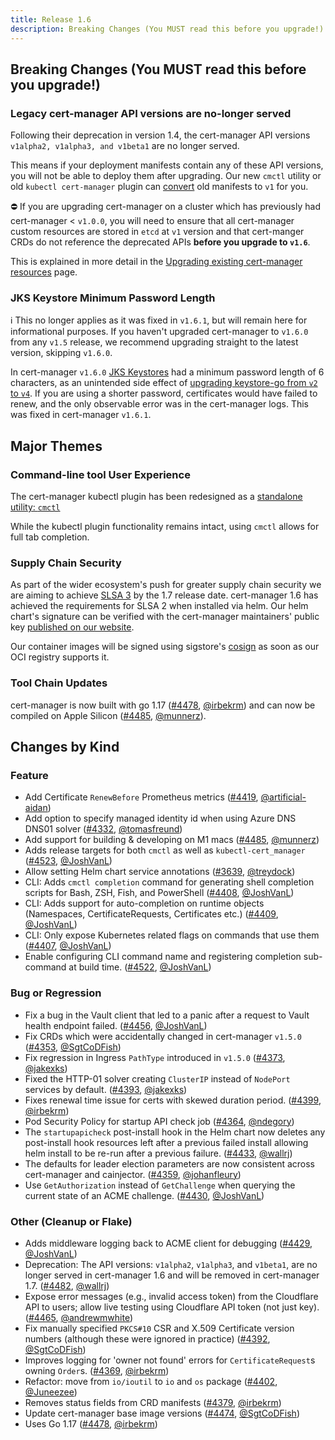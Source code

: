 ```yaml
---
title: Release 1.6
description: Breaking Changes (You MUST read this before you upgrade!)
---
```


## Breaking Changes (You **MUST** read this before you upgrade!)

### Legacy cert-manager API versions are no-longer served

Following their deprecation in version 1.4, the cert-manager API versions
`v1alpha2, v1alpha3, and v1beta1` are no longer served.

This means if your deployment manifests contain any of these API versions, you
will not be able to deploy them after upgrading. Our new `cmctl` utility or old
`kubectl cert-manager` plugin can [convert](../usage/cmctl.md#convert) old
manifests to `v1` for you.

<div class="info">

⛔️ If you are upgrading cert-manager on a cluster which has previously had
cert-manager < `v1.0.0`, you will need to ensure that all cert-manager custom
resources are stored in `etcd` at `v1` version and that cert-manger CRDs do not
reference the deprecated APIs **before you upgrade to `v1.6`**.

This is explained in more detail in the
[Upgrading existing cert-manager resources](../installation/upgrading/remove-deprecated-apis.md#upgrading-existing-cert-manager-resources)
page.

</div>

### JKS Keystore Minimum Password Length

ℹ️ This no longer applies as it was fixed in `v1.6.1`, but will remain here for
informational purposes. If you haven't upgraded cert-manager to `v1.6.0` from
any `v1.5` release, we recommend upgrading straight to the latest version,
skipping `v1.6.0`.

In cert-manager `v1.6.0` [JKS Keystores][jks-keystore] had a minimum password
length of 6 characters, as an unintended side effect of [upgrading keystore-go
from `v2` to `v4`][jks-keystore-upgrade-pr]. If you are using a shorter
password, certificates would have failed to renew, and the only observable error
was in the cert-manager logs. This was fixed in cert-manager `v1.6.1`.

[jks-keystore]: ../reference/api-docs.md#cert-manager.io/v1.CertificateKeystores
[jks-keystore-upgrade-pr]: https://github.com/jetstack/cert-manager/pull/4428

## Major Themes

### Command-line tool User Experience

The cert-manager kubectl plugin has been redesigned as a [standalone utility:
`cmctl`][cmctl]

While the kubectl plugin functionality remains intact, using `cmctl` allows for
full tab completion.

[cmctl]: ../usage/cmctl.md

### Supply Chain Security

As part of the wider ecosystem's push for greater supply chain security we are
aiming to achieve [SLSA 3](https://slsa.dev/levels#level-requirements) by the
1.7 release date. cert-manager 1.6 has achieved the requirements for SLSA 2 when
installed via helm. Our helm chart's signature can be verified with the
cert-manager maintainers' public key
[published on our website](../installation/code-signing.md).

Our container images will be signed using sigstore's
[cosign](https://github.com/sigstore/cosign) as soon as our OCI registry
supports it.

### Tool Chain Updates

cert-manager is now built with go 1.17
([#4478](https://github.com/jetstack/cert-manager/pull/4478),
[@irbekrm](https://github.com/irbekrm)) and can now be compiled on Apple Silicon
([#4485](https://github.com/jetstack/cert-manager/pull/4485),
[@munnerz](https://github.com/munnerz)).

## Changes by Kind

### Feature

- Add Certificate `RenewBefore` Prometheus metrics
  ([#4419](https://github.com/jetstack/cert-manager/pull/4419),
  [@artificial-aidan](https://github.com/artificial-aidan))
- Add option to specify managed identity id when using Azure DNS DNS01 solver
  ([#4332](https://github.com/jetstack/cert-manager/pull/4332),
  [@tomasfreund](https://github.com/tomasfreund))
- Add support for building & developing on M1 macs
  ([#4485](https://github.com/jetstack/cert-manager/pull/4485),
  [@munnerz](https://github.com/munnerz))
- Adds release targets for both `cmctl` as well as `kubectl-cert_manager`
  ([#4523](https://github.com/jetstack/cert-manager/pull/4523),
  [@JoshVanL](https://github.com/JoshVanL))
- Allow setting Helm chart service annotations
  ([#3639](https://github.com/jetstack/cert-manager/pull/3639),
  [@treydock](https://github.com/treydock))
- CLI: Adds `cmctl completion` command for generating shell completion scripts
  for Bash, ZSH, Fish, and PowerShell
  ([#4408](https://github.com/jetstack/cert-manager/pull/4408),
  [@JoshVanL](https://github.com/JoshVanL))
- CLI: Adds support for auto-completion on runtime objects (Namespaces,
  CertificateRequests, Certificates etc.)
  ([#4409](https://github.com/jetstack/cert-manager/pull/4409),
  [@JoshVanL](https://github.com/JoshVanL))
- CLI: Only expose Kubernetes related flags on commands that use them
  ([#4407](https://github.com/jetstack/cert-manager/pull/4407),
  [@JoshVanL](https://github.com/JoshVanL))
- Enable configuring CLI command name and registering completion sub-command at
  build time. ([#4522](https://github.com/jetstack/cert-manager/pull/4522),
  [@JoshVanL](https://github.com/JoshVanL))

### Bug or Regression

- Fix a bug in the Vault client that led to a panic after a request to Vault
  health endpoint failed.
  ([#4456](https://github.com/jetstack/cert-manager/pull/4456),
  [@JoshVanL](https://github.com/JoshVanL))
- Fix CRDs which were accidentally changed in cert-manager `v1.5.0`
  ([#4353](https://github.com/jetstack/cert-manager/pull/4353),
  [@SgtCoDFish](https://github.com/SgtCoDFish))
- Fix regression in Ingress `PathType` introduced in `v1.5.0`
  ([#4373](https://github.com/jetstack/cert-manager/pull/4373),
  [@jakexks](https://github.com/jakexks))
- Fixed the HTTP-01 solver creating `ClusterIP` instead of `NodePort` services
  by default. ([#4393](https://github.com/jetstack/cert-manager/pull/4393),
  [@jakexks](https://github.com/jakexks))
- Fixes renewal time issue for certs with skewed duration period.
  ([#4399](https://github.com/jetstack/cert-manager/pull/4399),
  [@irbekrm](https://github.com/irbekrm))
- Pod Security Policy for startup API check job
  ([#4364](https://github.com/jetstack/cert-manager/pull/4364),
  [@ndegory](https://github.com/ndegory))
- The `startupapicheck` post-install hook in the Helm chart now deletes any
  post-install hook resources left after a previous failed install allowing helm
  install to be re-run after a previous failure.
  ([#4433](https://github.com/jetstack/cert-manager/pull/4433),
  [@wallrj](https://github.com/wallrj))
- The defaults for leader election parameters are now consistent across
  cert-manager and cainjector.
  ([#4359](https://github.com/jetstack/cert-manager/pull/4359),
  [@johanfleury](https://github.com/johanfleury))
- Use `GetAuthorization` instead of `GetChallenge` when querying the current
  state of an ACME challenge.
  ([#4430](https://github.com/jetstack/cert-manager/pull/4430),
  [@JoshVanL](https://github.com/JoshVanL))

### Other (Cleanup or Flake)

- Adds middleware logging back to ACME client for debugging
  ([#4429](https://github.com/jetstack/cert-manager/pull/4429),
  [@JoshVanL](https://github.com/JoshVanL))
- Deprecation: The API versions: `v1alpha2`, `v1alpha3`, and `v1beta1`, are no
  longer served in cert-manager 1.6 and will be removed in cert-manager 1.7.
  ([#4482](https://github.com/jetstack/cert-manager/pull/4482),
  [@wallrj](https://github.com/wallrj))
- Expose error messages (e.g., invalid access token) from the Cloudflare API to
  users; allow live testing using Cloudflare API token (not just key).
  ([#4465](https://github.com/jetstack/cert-manager/pull/4465),
  [@andrewmwhite](https://github.com/andrewmwhite))
- Fix manually specified `PKCS#10` CSR and X.509 Certificate version numbers
  (although these were ignored in practice)
  ([#4392](https://github.com/jetstack/cert-manager/pull/4392),
  [@SgtCoDFish](https://github.com/SgtCoDFish))
- Improves logging for 'owner not found' errors for `CertificateRequest`s owning
  `Order`s. ([#4369](https://github.com/jetstack/cert-manager/pull/4369),
  [@irbekrm](https://github.com/irbekrm))
- Refactor: move from `io/ioutil` to `io` and `os` package
  ([#4402](https://github.com/jetstack/cert-manager/pull/4402),
  [@Juneezee](https://github.com/Juneezee))
- Removes status fields from CRD manifests
  ([#4379](https://github.com/jetstack/cert-manager/pull/4379),
  [@irbekrm](https://github.com/irbekrm))
- Update cert-manager base image versions
  ([#4474](https://github.com/jetstack/cert-manager/pull/4474),
  [@SgtCoDFish](https://github.com/SgtCoDFish))
- Uses Go 1.17 ([#4478](https://github.com/jetstack/cert-manager/pull/4478),
  [@irbekrm](https://github.com/irbekrm))
